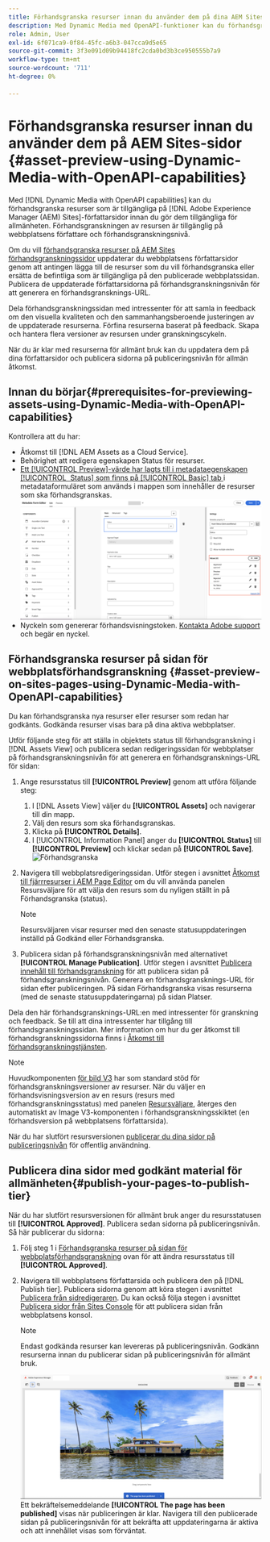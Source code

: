 ```yaml
---
title: Förhandsgranska resurser innan du använder dem på dina AEM Sites-sidor
description: Med Dynamic Media med OpenAPI-funktioner kan du förhandsgranska material på Adobe Experience Manager (AEM) Sites preview-sidor. Med denna förhandsgranskning kan du och dina intressenter granska och validera uppdateringarna av dina resurser innan du publicerar författarsidorna (med uppdaterade resurser) för offentlig användning.
role: Admin, User
exl-id: 6f071ca9-0f84-45fc-a6b3-047cca9d5e65
source-git-commit: 3f3e091d09b94418fc2cda0bd3b3ce950555b7a9
workflow-type: tm+mt
source-wordcount: '711'
ht-degree: 0%

---
```



# Förhandsgranska resurser innan du använder dem på AEM Sites-sidor {#asset-preview-using-Dynamic-Media-with-OpenAPI-capabilities}

Med [!DNL Dynamic Media with OpenAPI capabilities] kan du förhandsgranska resurser som är tillgängliga på [!DNL Adobe Experience Manager (AEM) Sites]-författarsidor innan du gör dem tillgängliga för allmänheten. Förhandsgranskningen av resursen är tillgänglig på webbplatsens författare och förhandsgranskningsnivå.

Om du vill [förhandsgranska resurser på AEM Sites förhandsgranskningssidor](#asset-preview-on-sites-pages-using-Dynamic-Media-with-OpenAPI-capabilities) uppdaterar du webbplatsens författarsidor genom att antingen lägga till de resurser som du vill förhandsgranska eller ersätta de befintliga som är tillgängliga på den publicerade webbplatssidan. Publicera de uppdaterade författarsidorna på förhandsgranskningsnivån för att generera en förhandsgransknings-URL.

Dela förhandsgranskningssidan med intressenter för att samla in feedback om den visuella kvaliteten och den sammanhangsberoende justeringen av de uppdaterade resurserna. Förfina resurserna baserat på feedback. Skapa och hantera flera versioner av resursen under granskningscykeln.

När du är klar med resurserna för allmänt bruk kan du uppdatera dem på dina författarsidor och publicera sidorna på publiceringsnivån för allmän åtkomst.

## Innan du börjar{#prerequisites-for-previewing-assets-using-Dynamic-Media-with-OpenAPI-capabilities}

Kontrollera att du har:

* Åtkomst till [!DNL AEM Assets as a Cloud Service].
* Behörighet att redigera egenskapen Status för resurser.
* [Ett [!UICONTROL Preview]-värde har lagts till i metadataegenskapen [!UICONTROL &#x200B; Status] som finns på [!UICONTROL Basic] tab ](/help/assets/metadata-assets-view.md#edit-metadata-forms) i metadataformuläret som används i mappen som innehåller de resurser som ska förhandsgranskas.
  ![Lägg till förhandsvisningsalternativ](/help/assets/assets/metedata-form-preview.png)
* Nyckeln som genererar förhandsvisningstoken. [Kontakta Adobe support](https://helpx.adobe.com/in/contact.html) och begär en nyckel.

## Förhandsgranska resurser på sidan för webbplatsförhandsgranskning {#asset-preview-on-sites-pages-using-Dynamic-Media-with-OpenAPI-capabilities}

Du kan förhandsgranska nya resurser eller resurser som redan har godkänts. Godkända resurser visas bara på dina aktiva webbplatser.

Utför följande steg för att ställa in objektets status till förhandsgranskning i [!DNL Assets View] och publicera sedan redigeringssidan för webbplatser på förhandsgranskningsnivån för att generera en förhandsgransknings-URL för sidan:

1. Ange resursstatus till **[!UICONTROL Preview]** genom att utföra följande steg:

   1. I [!DNL Assets View] väljer du **[!UICONTROL Assets]** och navigerar till din mapp.
   1. Välj den resurs som ska förhandsgranskas.
   1. Klicka på **[!UICONTROL Details]**.
   1. I [!UICONTROL Information Panel] anger du **[!UICONTROL Status]** till **[!UICONTROL Preview]** och klickar sedan på **[!UICONTROL Save]**.
      ![Förhandsgranska](/help/assets/assets/preview-boat-at-bay.png)

1. Navigera till webbplatsredigeringssidan. Utför stegen i avsnittet [Åtkomst till fjärrresurser i AEM Page Editor](/help/assets/integrate-remote-approved-assets-with-sites.md#access-remote-assets-in-aem-page-editor) om du vill använda panelen Resursväljare för att välja den resurs som du nyligen ställt in på Förhandsgranska (status).

   >[!NOTE]
   >
   > Resursväljaren visar resurser med den senaste statusuppdateringen inställd på Godkänd eller Förhandsgranska.

1. Publicera sidan på förhandsgranskningsnivån med alternativet **[!UICONTROL Manage Publication]**. Utför stegen i avsnittet [Publicera innehåll till förhandsgranskning](https://experienceleague.adobe.com/sv/docs/experience-manager-cloud-service/content/sites/authoring/sites-console/previewing-content) för att publicera sidan på förhandsgranskningsnivån. Generera en förhandsgransknings-URL för sidan efter publiceringen. På sidan Förhandsgranska visas resurserna (med de senaste statusuppdateringarna) på sidan Platser.

Dela den här förhandsgransknings-URL:en med intressenter för granskning och feedback. Se till att dina intressenter har tillgång till förhandsgranskningssidan. Mer information om hur du ger åtkomst till förhandsgranskningssidorna finns i [Åtkomst till förhandsgranskningstjänsten](https://experienceleague.adobe.com/sv/docs/experience-manager-cloud-service/content/implementing/using-cloud-manager/manage-environments#access-preview-service).

>[!NOTE]
>
>Huvudkomponenten [för bild V3](https://experienceleague.adobe.com/sv/docs/experience-manager-core-components/using/wcm-components/image#version-and-compatibility) har som standard stöd för förhandsgranskningsversioner av resurser. När du väljer en förhandsvisningsversion av en resurs (resurs med förhandsgranskningsstatus) med panelen [Resursväljare](https://experienceleague.adobe.com/sv/docs/experience-manager-cloud-service/content/assets/manage/asset-selector/asset-selector-upload), återges den automatiskt av Image V3-komponenten i förhandsgranskningsskiktet (en förhandsversion på webbplatsens författarsida).

När du har slutfört resursversionen [publicerar du dina sidor på publiceringsnivån](#publish-your-pages-to-publish-tier) för offentlig användning.

## Publicera dina sidor med godkänt material för allmänheten{#publish-your-pages-to-publish-tier}

När du har slutfört resursversionen för allmänt bruk anger du resursstatusen till **[!UICONTROL Approved]**. Publicera sedan sidorna på publiceringsnivån. Så här publicerar du sidorna:

1. Följ steg 1 i [Förhandsgranska resurser på sidan för webbplatsförhandsgranskning](#asset-preview-on-sites-pages-using-Dynamic-Media-with-OpenAPI-capabilities) ovan för att ändra resursstatus till **[!UICONTROL Approved]**.
1. Navigera till webbplatsens författarsida och publicera den på [!DNL Publish tier]. Publicera sidorna genom att köra stegen i avsnittet [Publicera från sidredigeraren](https://experienceleague.adobe.com/sv/docs/experience-manager-cloud-service/content/sites/authoring/page-editor/publishing#publishing-from-the-page-editor).
Du kan också följa stegen i avsnittet [Publicera sidor från Sites Console](https://experienceleague.adobe.com/sv/docs/experience-manager-cloud-service/content/sites/authoring/sites-console/publishing-pages#publishing-from-the-sites-console) för att publicera sidan från webbplatsens konsol.

   >[!NOTE]
   >
   > Endast godkända resurser kan levereras på publiceringsnivån. Godkänn resurserna innan du publicerar sidan på publiceringsnivån för allmänt bruk.

   ![Sidan har publicerats](/help/assets/assets/the-page-has-been-publushed.png)
Ett bekräftelsemeddelande **[!UICONTROL The page has been published]** visas när publiceringen är klar. Navigera till den publicerade sidan på publiceringsnivån för att bekräfta att uppdateringarna är aktiva och att innehållet visas som förväntat.
